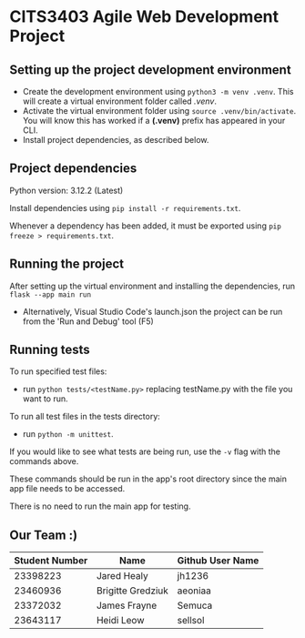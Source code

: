 # CITS3403 Agile Web Development Project

## Setting up the project development environment

-   Create the development environment using `python3 -m venv .venv`. This will create a virtual environment folder called _.venv_.
-   Activate the virtual environment folder using `source .venv/bin/activate`. You will know this has worked if a **(.venv)** prefix has appeared in your CLI.
-   Install project dependencies, as described below.

## Project dependencies

Python version: 3.12.2 (Latest)

Install dependencies using `pip install -r requirements.txt`.

Whenever a dependency has been added, it must be exported using `pip freeze > requirements.txt`.

## Running the project

After setting up the virtual environment and installing the dependencies, run `flask --app main run`

-   Alternatively, Visual Studio Code's launch.json the project can be run from the 'Run and Debug' tool (F5)

## Running tests

To run specified test files:

-   run `python tests/<testName.py>` replacing testName.py with the file you want to run.

To run all test files in the tests directory:

-   run `python -m unittest`.

If you would like to see what tests are being run, use the `-v` flag with the commands above.

These commands should be run in the app's root directory since the main app file needs to be accessed.

There is no need to run the main app for testing.

## Our Team :)

| Student Number | Name              | Github User Name |
| -------------- | ----------------- | ---------------- |
| 23398223       | Jared Healy       | jh1236           |
| 23460936       | Brigitte Gredziuk | aeoniaa          |
| 23372032       | James Frayne      | Semuca           |
| 23643117       | Heidi Leow        | sellsol          |
